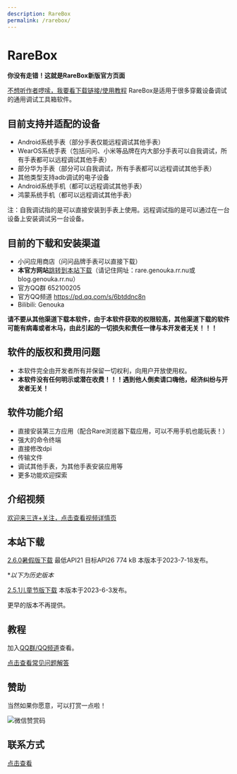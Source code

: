 ```yaml
---
description: RareBox
permalink: /rarebox/
---
```

# RareBox

**你没有走错！这就是RareBox新版官方页面**

[不想听作者啰嗦，我要看下载链接/使用教程](#目前的下载和安装渠道)
RareBox是适用于很多穿戴设备调试的通用调试工具箱软件。

## 目前支持并适配的设备
* Android系统手表（部分手表仅能远程调试其他手表）
* WearOS系统手表（包括问问、小米等品牌在内大部分手表可以自我调试，所有手表都可以远程调试其他手表）
* 部分华为手表（部分可以自我调试，所有手表都可以远程调试其他手表）
* 其他类型支持adb调试的电子设备
* Android系统手机（都可以远程调试其他手表）
* 鸿蒙系统手机（都可以远程调试其他手表）

注：自我调试指的是可以直接安装到手表上使用。远程调试指的是可以通过在一台设备上安装调试另一台设备。

## 目前的下载和安装渠道
* 小问应用商店（问问品牌手表可以直接下载）
* **本官方网站**[跳转到本站下载](#本站下载)（请记住网址：rare.genouka.rr.nu或blog.genouka.rr.nu）
* 官方QQ群 652100205
* 官方QQ频道 https://pd.qq.com/s/6btddnc8n
* Bilibili: Genouka

**请不要从其他渠道下载本软件，由于本软件获取的权限较高，其他渠道下载的软件可能有病毒或者木马，由此引起的一切损失和责任一律与本开发者无关！！！**

## 软件的版权和费用问题
* 本软件完全由开发者所有并保留一切权利，向用户开放使用权。
* **本软件没有任何明示或潜在收费！！！遇到他人倒卖请口嗨他，经济纠纷与开发者无关！**

## 软件功能介绍
* 直接安装第三方应用（配合Rare浏览器下载应用，可以不用手机也能玩表！）
* 强大的命令终端
* 直接修改dpi
* 传输文件
* 调试其他手表，为其他手表安装应用等
* 更多功能欢迎探索

## 介绍视频

[欢迎来三连+关注，点击查看视频详情页](https://www.bilibili.com/video/BV1zk4y177Kg/)

## 本站下载

[2.6.0暑假版下载](http://mobvoi-search-public.mobvoi.com/mobvoi-apk/awch/com.yuanwow.adb_18_wear_all_715fb03eacddb11e9e25e120eca96b7a.apk)
最低API21
目标API26
774 kB
本版本于2023-7-18发布。

**以下为历史版本*

[2.5.1儿童节版下载](http://mobvoi-search-public.mobvoi.com/mobvoi-apk/awch/com.yuanwow.adb_17_wear_all_b1506c454d83bb0be13abb045d10b1cb.apk)
本版本于2023-6-3发布。

更早的版本不再提供。

## 教程

加入[QQ群/QQ频道](/lianxi)查看。

[点击查看常见问题解答](/rareboxproblem)

## 赞助

当然如果你愿意，可以打赏一点啦！


![微信赞赏码](http://i.imgloc.com/2023/03/18/LvZkF.png)

## 联系方式
[点击查看](/lianxi)